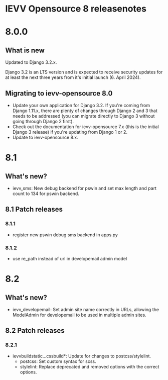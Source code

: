 IEVV Opensource 8 releasenotes
==============================


8.0.0
=====

## What is new

Updated to Django 3.2.x.

Django 3.2 is an LTS version and is expected to receive security updates for at least the next three years from it's initial 
launch (6. April 2024).


## Migrating to ievv-opensource 8.0

- Update your own application for Django 3.2. If you're coming from Django 1.11.x, there are plenty of changes through Django 2 and 3 
  that needs to be addressed (you can migrate directly to Django 3 without going through Django 2 first).
- Check out the documentation for ievv-opensource 7.x (this is the initial Django 3 release) if you're updating from Django 1 or 2.
- Update to ievv-opensource 8.x.


# 8.1

## What's new?
- ievv_sms: New debug backend for pswin and set max length and part count to 134 for pswin backend.

## 8.1 Patch releases

### 8.1.1
- register new pswin debug sms backend in apps.py

### 8.1.2
- use re_path instead of url in developemail admin model


# 8.2

## What's new?
- ievv_developemail: Set admin site name correctly in URLs, allowing the ModelAdmin for developemail to be used in multiple admin sites.

## 8.2 Patch releases

### 8.2.1
- ievvbuildstatic...cssbuild*: Update for changes to postcss/stylelint.
  - postcss: Set custom syntax for scss.
  - stylelint: Replace deprecated and removed options with the correct options.
